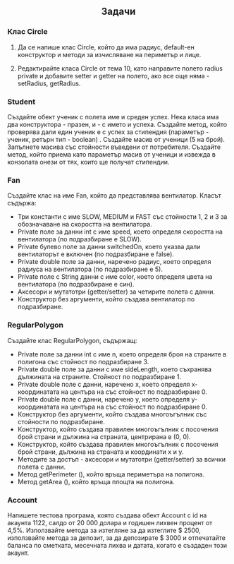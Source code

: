 <h2 align="center">Задачи</h2>

### Клас Circle 

1. Да се напише клас Circlе, който да има радиус, default-ен конструктор и методи за изчисляване на периметър и лице. 

2. Редактирайте класа Circle от тема 10,
като направите полето radius private и добавите
setter и getter на полето, ако все още  няма - setRadius, getRadius.


### Student

Създайте обект ученик с полета име и среден успех.
Нека класа има два конструктора - празен, и - с името и успеха.
Създайте метод, който проверява дали един ученик е с успех за стипендия
(параметър - ученик, ретърн тип - boolean) . Създайте масив от ученици 
(5 на брой). Запълнете масива със стойности въведени от потребителя.
Създайте метод, който приема като параметър масив от ученици и извежда в конзолата онези от 
тях, които ще получат стипендии.


### Fan 

Създайте клас на име Fan, който да представлява вентилатор. Класът съдържа:
- Три константи с име SLOW, MEDIUM и FAST със стойности 1, 2 и 3 за обозначаване на скоростта на вентилатора.
- Private поле за данни int с име speed, което определя скоростта на вентилатора (по подразбиране е SLOW).
- Private булево поле за данни switchedOn, което указва дали вентилаторът е включен (по подразбиране е false).
- Private double поле за данни, наречено радиус, което определя радиуса на вентилатора (по подразбиране е 5).
- Private поле с String данни с име color, което определя цвета на вентилатора (по подразбиране е син).
- Аксесори и мутатотри (getter/setter) за четирите полета с данни.
- Конструктор без аргументи, който създава вентилатор по подразбиране.

### RegularPolygon

Създайте клас RegularPolygon, съдържащ:

- Private поле за данни int с име n, което определя броя на страните в полигона със стойност по подразбиране 3.
- Private double поле за данни с име sideLength, което съхранява дължината на страните. Стойност по подразбиране 1.
- Private double поле с данни, наречено x, което определя x-координатата на центъра на със стойност по подразбиране 0.
- Private double поле с данни, наречено у, което определя у-координатата на центъра на със стойност по подразбиране 0.
- Конструктор без аргументи, който създава многоъгълник със стойности по подразбиране.
- Конструктор, който създава правилен многоъгълник с посочения брой страни и дължина на страната, центрирана в (0, 0).
- Конструктор, който създава правилен многоъгълник с посочения брой страни, дължина на страната и координати x и y.
- Методите за достъп - аксесори и мутатотри (getter/setter) за всички полета с данни.
- Метод getPerimeter (), който връща периметъра на полигона.
- Метод getArea (), който връща площта на полигона. 

### Account

 Напишете тестова програма, която създава обект Account с id на акаунтa 1122, салдо от 20 000 долара и годишен лихвен процент от 4,5%. Използвайте метода за изтегляне за да изтеглите $ 2500,
 използвайте метода за депозит, за да депозирате $ 3000 и отпечатайте баланса по сметката, месечната лихва и датата, когато е създаден този акаунт.
